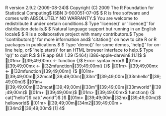 R version 2.9.2 (2009-08-24)$
Copyright (C) 2009 The R Foundation for Statistical Computing$
ISBN 3-900051-07-0$
$
R is free software and comes with ABSOLUTELY NO WARRANTY.$
You are welcome to redistribute it under certain conditions.$
Type 'license()' or 'licence()' for distribution details.$
$
  Natural language support but running in an English locale$
$
R is a collaborative project with many contributors.$
Type 'contributors()' for more information and$
'citation()' on how to cite R or R packages in publications.$
$
Type 'demo()' for some demos, 'help()' for on-line help, or$
'help.start()' for an HTML browser interface to help.$
Type 'q()' to quit R.$
$
[R.app GUI 1.29 (5464) i386-apple-darwin8.11.1]$
$
[01m> [39;49;00mx <- function {}$
Error: syntax error$
[01m> [39;49;00mx <- [32mfunction[39;49;00m() {}$
[01m> [39;49;00mx <- [32mfunction[39;49;00m() {$
[01m+ [39;49;00m[32mcat[39;49;00m([33m"[39;49;00m[33mhello"[39;49;00m)$
[01m+ [39;49;00m[32mcat[39;49;00m([33m"[39;49;00m[33mworld"[39;49;00m)$
[01m+ [39;49;00m}$
[01m> [39;49;00mx$
function() {$
cat("hello")$
cat("world")$
}$
[01m> [39;49;00m[32mx[39;49;00m()$
helloworld$
[01m> [39;49;00m[34m2[39;49;00m + [34m2[39;49;00m$
[1] 4$

